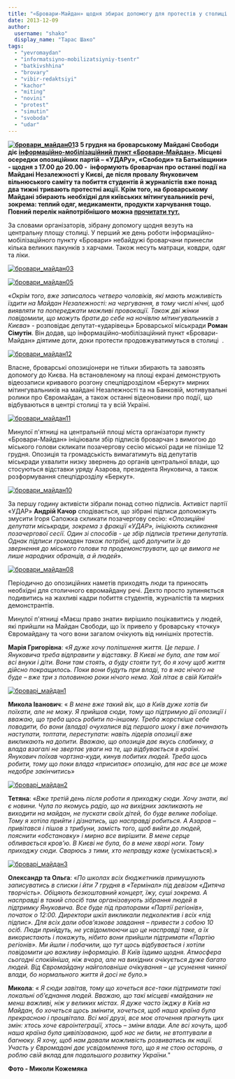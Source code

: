 ```yaml
---
title: "«Бровари-Майдан» щодня збирає допомогу для протестів у столиці та інформує про актуальні події"
date: 2013-12-09
author: 
  username: "shako"
  display_name: "Тарас Шако"
tags: 
  - "yevromaydan"
  - "informatsiyno-mobilizatsiyniy-tsentr"
  - "batkivshhina"
  - "brovary"
  - "vibir-redaktsiyi"
  - "kachor"
  - "miting"
  - "novini"
  - "protest"
  - "simutin"
  - "svoboda"
  - "udar"
---
```


**[![бровари_майдан01](https://mpz.brovary.org/wp-content/uploads/2013/12/brovari_maydan01.jpg)](https://mpz.brovary.org/wp-content/uploads/2013/12/brovari_maydan01.jpg)З 5 грудня на броварському Майдані Свободи діє [інформаційно-мобілізаційний пункт «Бровари-Майдан»](https://mpz.brovary.org/informatsiyno-mobilizatsiyniy-punkt-brovari-maydan/). Місцеві осередки опозиційних партій – «УДАРу», «Свободи» та Батьківщини» - щодня з 17.00 до 20.00 -  інформують броварчан про останні події на Майдані Незалежності у Києві, де після провалу Януковичем вільнюського саміту та побиття студентів й журналістів вже понад два тижні тривають протестні акції. Крім того, на броварському Майдані збирають необхідні для київських мітингувальників речі, зокрема: теплий одяг, медикаменти, продукти харчування тощо. Повний перелік найпотрібнішого можна [прочитати тут.](https://mpz.brovary.org/informatsiyno-mobilizatsiyniy-punkt-brovari-maydan/)**

За словами організаторів, зібрану допомогу щодня везуть на центральну площу столиці. У перший же день роботи інформаційно-мобілізаційного пункту «Бровари» небайдужі броварчани принесли кілька великих пакунків з харчами. Також несуть матраци, ковдри, одяг та ліки.

[![бровари_майдан03](https://mpz.brovary.org/wp-content/uploads/2013/12/brovari_maydan03.jpg)](https://mpz.brovary.org/wp-content/uploads/2013/12/brovari_maydan03.jpg)

[![бровари_майдан05](https://mpz.brovary.org/wp-content/uploads/2013/12/brovari_maydan05.jpg)](https://mpz.brovary.org/wp-content/uploads/2013/12/brovari_maydan05.jpg)

«_Окрім того, вже записалось четверо чоловіків, які мають можливість їздити на Майдан Незалежності: на чергування, в тому числі нічні, щоб виявляти та попереджати можливі провокації. Також дві жінки повідомили, що можуть брати до себе на ночівлю мітингувальників з Києва_» - розповідає депутат-«ударівець» Броварської міськради **Роман Сімутін**. Він додав, що інформаційно-мобілізаційний пункт «Бровари-Майдан» діятиме доти, доки протести продовжуватимуться в столиці  .

[![бровари_майдан12](https://mpz.brovary.org/wp-content/uploads/2013/12/brovari_maydan12.jpg)](https://mpz.brovary.org/wp-content/uploads/2013/12/brovari_maydan12.jpg)

Власне, броварські опозиціонери не тільки збирають та завозять допомогу до Києва. На встановленому на площі екрані демонструють відеозаписи кривавого розгону спецпідрозділом «Беркут» мирних мітингувальників на майдані Незалежності та на Банковій, мотивувальні ролики про Євромайдан, а також останні відеоновини про події, що відбуваються в центрі столиці та у всій Україні.

[![бровари_майдан11](https://mpz.brovary.org/wp-content/uploads/2013/12/brovari_maydan11.jpg)](https://mpz.brovary.org/wp-content/uploads/2013/12/brovari_maydan11.jpg)

Минулої п'ятниці на центральній площі міста організатори пункту «Бровари-Майдан» ініціювали збір підписів броварчан з вимогою до міського голови скликати позачергову сесію міської ради не пізніше 12 грудня. Опозиція та громадськість вимагатимуть від депутатів міськради ухвалити низку звернень до органів центральної влади, що стосуються відставки уряду Азарова, президента Януковича, а також розформування спецпідрозділу «Беркут».

[![бровари_майдан10](https://mpz.brovary.org/wp-content/uploads/2013/12/brovari_maydan10.jpg)](https://mpz.brovary.org/wp-content/uploads/2013/12/brovari_maydan10.jpg)

За першу годину активісти зібрали понад сотню підписів. Активіст партії «УДАР» **Андрій Качор** сподівається, що зібрані підписи допоможуть змусити Ігоря Сапожка скликати позачергову сесію: «_Опозиційні депутати міськради, зокрема з фракції «УДАР», ініціюють скликання позачергової сесії. Один зі способів - це збір підписів третини депутатів. Однак підписи громадян також потрібні, щоб долучити їх до звернення до міського голови та продемонструвати, що це вимога не лише народних обранців, а й людей_».

[![бровари_майдан08](https://mpz.brovary.org/wp-content/uploads/2013/12/brovari_maydan08.jpg)](https://mpz.brovary.org/wp-content/uploads/2013/12/brovari_maydan08.jpg)

Періодично до опозиційних наметів приходять люди та приносять необхідні для столичного євромайдану речі. Дехто просто зупиняється подивитись на жахливі кадри побиття студентів, журналістів та мирних демонстрантів.

Минулої п'ятниці «Маєш право знати» вирішило поцікавитись у людей, які прийшли на Майдан Свободи, що їх привело у броварську «точку» Євромайдану та чого вони загалом очікують від нинішніх протестів.

**Марія Григорівна**: «_Я дуже хочу поліпшення життя. Це перше. І Януковича треба відправити у відставку. В Києві не була, але там мої всі внуки і діти. Вони там стоять, а буду стояти тут, бо я хочу щоб життя дійсно покращилось. Поки вони будуть при владі, то в нас нічого не буде – вже три з половиною роки нічого нема. Хай літає в свій Китай!_»

[![броварі_майдан1](https://mpz.brovary.org/wp-content/uploads/2013/12/brovari_maydan13.jpg)](https://mpz.brovary.org/wp-content/uploads/2013/12/brovari_maydan13.jpg)

**Микола Іванович**: « _В мене вже такий вік, що в Київ дуже хотів би поїхати, але не можу. Я прийшов сюди, тому що підтримую дії опозиції і вважаю, що треба щось робити по-іншому. Треба жорсткіше себе поводити, бо вони (влада) очухалися від першого шоку і вже починають наступати, топтати, переступати: навіть лідерів опозиції вже викликають на допити. Вважаю, що опозиція дає якусь слабинку, а влада взагалі не звертає уваги на те, що відбувається в країні. Янукович поїхав чортзна-куди, кинув побитих людей. Треба щось робити, тому що поки влада «присипає» опозицію, для нас все це може недобре закінчитись_»

[![броварі_майдан2](https://mpz.brovary.org/wp-content/uploads/2013/12/brovari_maydan21.jpg)](https://mpz.brovary.org/wp-content/uploads/2013/12/brovari_maydan21.jpg)

**Тетяна**: «_Вже третій день після роботи я приходжу сюди. Хочу знати, які є новини. Чула по якомусь радіо, що на вихідних закликають не виходити на майдан, не пускати своїх дітей, бо буде велике побоїще. Тому я хотіла прийти і дізнатись, що насправді робиться. А Азаров – привітався і пішов з трибуни, замість того, щоб вийти до людей, пояснити «обстановку» і мирно все вирішити. В мене серце обливається кров’ю. В Києві не була, бо в мене хворі ноги. Тому приходжу сюди. Сварюсь з тими, хто неправду каже_ (усміхається).»

[![броварі_майдан3](https://mpz.brovary.org/wp-content/uploads/2013/12/brovari_maydan31.jpg)](https://mpz.brovary.org/wp-content/uploads/2013/12/brovari_maydan31.jpg)

**Олександр та Ольга**: «_По школах всіх бюджетників примушують записуватись в списки і йти 7 грудня в «Термінал» під девізом «Дитяча творчість». Обіцяють безкоштовний концерт, їжу, суші зокрема. А насправді в такий спосіб там організовують зібрання людей в підтримку Януковича. Все буде під прапорами «Партії регіонів», початок о 12:00. Директори шкіл викликали педколектив і всіх «під підпис». Для всіх дали обов’язкове завдання – привести з собою 10 осіб. Люди прийдуть, не усвідомлюючи що це насправді таке, а їх використають і покажуть, нібито вони прийшли підтримати «Партію регіонів». Ми йшли і побачили, що тут щось відбувається і хотіли повідомити цю важливу інформацію. В Київ їздимо щодня. Атмосфера сьогодні спокійніша, ніж вчора, але на вихідних очікується дуже багато людей. Від Євромайдану найголовніше очікування – це усунення чинної влади, бо нормального життя й досі не було._»

**Микола**: « _Я сюди завітав, тому що хочеться все-таки підтримати такі локальні об’єднання людей. Вважаю, що такі місцеві «майдани» не менш важливі, ніж у великих містах. Я дуже часто їжджу в Київ на Майдан, бо хочеться щось змінити, хочеться, щоб наша країна була прекрасною і процвітала. Всі мої друзі, все моє оточення прагнуть цих змін: хтось хоче євроінтеграції, хтось – зміни влади. Але всі хочуть, щоб наша країна була цивілізованою, щоб нас не били, не втоптували в багнюку. Я хочу, щоб нам давали можливість розвиватись як нації. Участь у Євромадані дає усвідомлення того, що я не стою осторонь, а роблю свій вклад для подальшого розвитку України._"

**Фото - Миколи Кожемяка**
